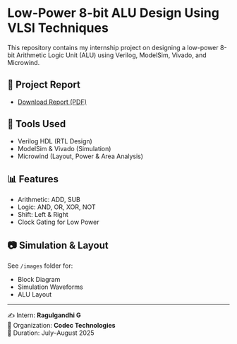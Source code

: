 # Low-Power 8-bit ALU Design Using VLSI Techniques

This repository contains my internship project on designing a low-power 8-bit Arithmetic Logic Unit (ALU) using Verilog, ModelSim, Vivado, and Microwind.

## 📄 Project Report
- [Download Report (PDF)](LowPowerAluReport.pdf)

## 🔧 Tools Used
- Verilog HDL (RTL Design)
- ModelSim & Vivado (Simulation)
- Microwind (Layout, Power & Area Analysis)

## 📊 Features
- Arithmetic: ADD, SUB
- Logic: AND, OR, XOR, NOT
- Shift: Left & Right
- Clock Gating for Low Power

## 📷 Simulation & Layout
See `/images` folder for:
- Block Diagram
- Simulation Waveforms
- ALU Layout

---
✍️ Intern: **Ragulgandhi G**  
🏢 Organization: **Codec Technologies**  
📅 Duration: July–August 2025

